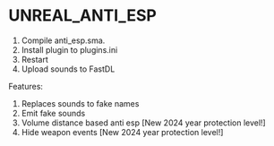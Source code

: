 # UNREAL_ANTI_ESP

1. Compile anti_esp.sma.
2. Install plugin to plugins.ini
3. Restart
4. Upload sounds to FastDL

Features:
1. Replaces sounds to fake names
2. Emit fake sounds
3. Volume distance based anti esp [New 2024 year protection level!]
4. Hide weapon events [New 2024 year protection level!]

